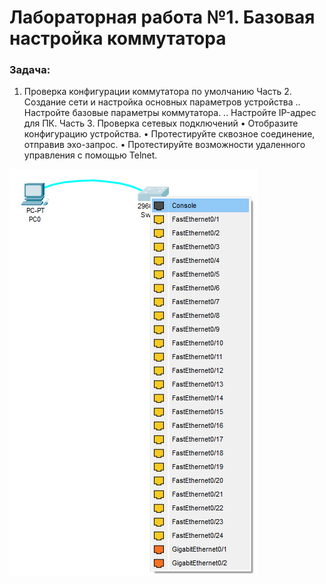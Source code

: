 # Лабораторная работа №1. Базовая настройка коммутатора
### Задача:
1. Проверка конфигурации коммутатора по умолчанию
Часть 2. Создание сети и настройка основных параметров устройства
  ..	Настройте базовые параметры коммутатора.
  ..	Настройте IP-адрес для ПК.
Часть 3. Проверка сетевых подключений
  •	Отобразите конфигурацию устройства.
  •	Протестируйте сквозное соединение, отправив эхо-запрос.
  •	Протестируйте возможности удаленного управления с помощью Telnet.


![](comport.png)

